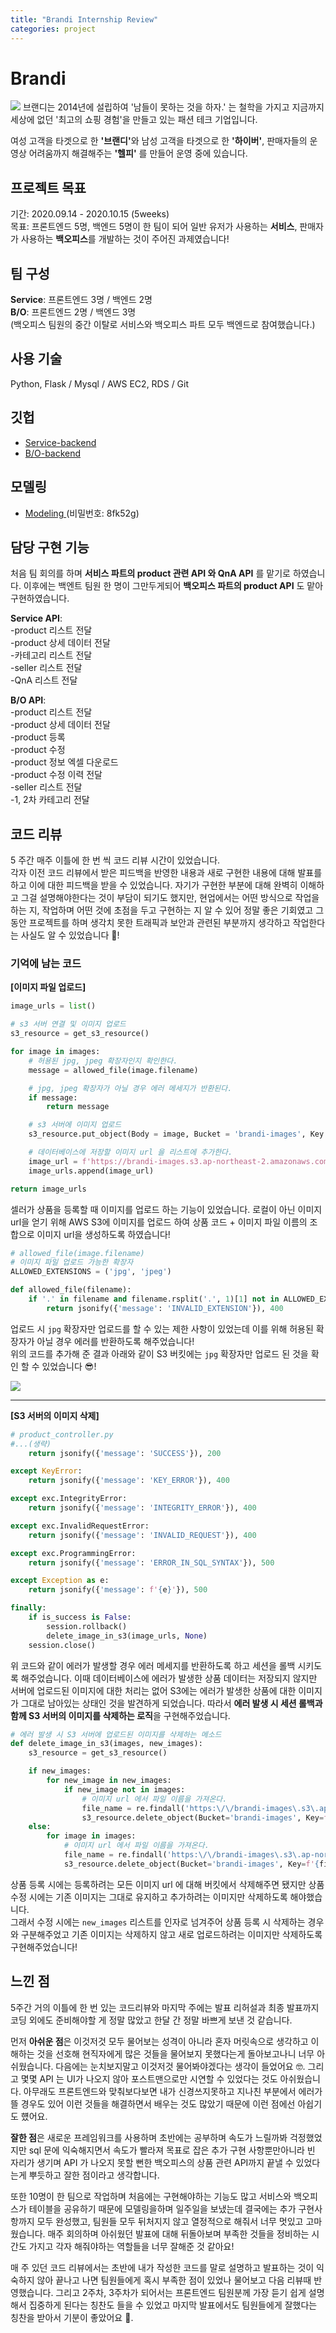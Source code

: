 ```yaml
---
title: "Brandi Internship Review"
categories: project
---
```


# Brandi
![](https://user-images.githubusercontent.com/26542094/97079044-cb96e200-162b-11eb-80e9-87bf0d6072e7.png)
브랜디는 2014년에 설립하여 '남들이 못하는 것을 하자.' 는 철학을 가지고 지금까지 세상에 없던 '최고의 쇼핑 경험'을 만들고 있는 패션 테크 기업입니다.

여성 고객을 타겟으로 한 <b>'브랜디'</b>와 남성 고객을 타겟으로 한 <b>'하이버'</b>, 판매자들의 운영상 어려움까지 해결해주는 <b>'헬피'</b> 를 만들어 운영 중에 있습니다. 

## 프로젝트 목표
기간: 2020.09.14 - 2020.10.15 (5weeks)   
목표: 프론트엔드 5명, 백엔드 5명이 한 팀이 되어 일반 유저가 사용하는 <b>서비스</b>, 판매자가 사용하는 <b>백오피스</b>를 개발하는 것이 주어진 과제였습니다!  

## 팀 구성 
<b>Service</b>: 프론트엔드 3명 / 백엔드 2명  
<b>B/O</b>: 프론트엔드 2명 / 백엔드 3명  
(백오피스 팀원의 중간 이탈로 서비스와 백오피스 파트 모두 백엔드로 참여했습니다.)

## 사용 기술
Python, Flask / Mysql / AWS EC2, RDS / Git

## 깃헙
- <a href='https://github.com/Wecode11-Brandi-Team2/Service-backend'> Service-backend </a>  
- <a href='https://github.com/Wecode11-Brandi-Team2/BO-backend'> B/O-backend </a>

## 모델링
- <a href='https://aquerytool.com:443/aquerymain/index/?rurl=684cffa4-5742-4925-abbd-1fb90558f5e1'> Modeling </a> (비밀번호: 8fk52g)

## 담당 구현 기능
처음 팀 회의를 하며 <b>서비스 파트의 product 관련 API 와 QnA API</b> 를 맡기로 하였습니다. 이후에는 백엔트 팀원 한 명이 그만두게되어 <b>백오피스 파트의 product API</b> 도 맡아 구현하였습니다.

<b>Service API</b>:  
-product 리스트 전달  
-product 상세 데이터 전달  
-카테고리 리스트 전달  
-seller 리스트 전달  
-QnA 리스트 전달  

<b>B/O API</b>:  
-product 리스트 전달  
-product 상세 데이터 전달  
-product 등록   
-product 수정  
-product 정보 엑셀 다운로드  
-product 수정 이력 전달  
-seller 리스트 전달  
-1, 2차 카테고리 전달  

## 코드 리뷰
5 주간 매주 이틀에 한 번 씩 코드 리뷰 시간이 있었습니다.  
각자 이전 코드 리뷰에서 받은 피드백을 반영한 내용과 새로 구현한 내용에 대해 발표를 하고 이에 대한 피드백을 받을 수 있었습니다. 자기가 구현한 부분에 대해 완벽히 이해하고 그걸 설명해야한다는 것이 부담이 되기도 했지만, 현업에서는 어떤 방식으로 작업을 하는 지, 작업하며 어떤 것에 초점을 두고 구현하는 지 알 수 있어 정말 좋은 기회였고 그 동안 프로젝트를 하며 생각치 못한 트래픽과 보안과 관련된 부분까지 생각하고 작업한다는 사실도 알 수 있었습니다 🙂!

### 기억에 남는 코드 
<b>[이미지 파일 업로드]</b>  

```py
image_urls = list()

# s3 서버 연결 및 이미지 업로드
s3_resource = get_s3_resource()

for image in images:
    # 허용된 jpg, jpeg 확장자인지 확인한다.
    message = allowed_file(image.filename)

    # jpg, jpeg 확장자가 아닐 경우 에러 메세지가 반환된다.
    if message:
        return message

    # s3 서버에 이미지 업로드
    s3_resource.put_object(Body = image, Bucket = 'brandi-images', Key = f'{product_code}_{image.filename}', ContentType = 'image/jpeg')

    # 데이터베이스에 저장할 이미지 url 을 리스트에 추가한다.
    image_url = f'https://brandi-images.s3.ap-northeast-2.amazonaws.com/{product_code}_{image.filename}'
    image_urls.append(image_url)

return image_urls
```
셀러가 상품을 등록할 때 이미지를 업로드 하는 기능이 있었습니다. 로컬이 아닌 이미지 url을 얻기 위해 AWS S3에 이미지를 업로드 하여 상품 코드 + 이미지 파일 이름의 조합으로 이미지 url을 생성하도록 하였습니다!
```py
# allowed_file(image.filename)
# 이미지 파일 업로드 가능한 확장자
ALLOWED_EXTENSIONS = ('jpg', 'jpeg')

def allowed_file(filename):
    if '.' in filename and filename.rsplit('.', 1)[1] not in ALLOWED_EXTENSIONS:
        return jsonify({'message': 'INVALID_EXTENSION'}), 400
```
업로드 시 ```jpg``` 확장자만 업로드를 할 수 있는 제한 사항이 있었는데 이를 위해 허용된 확장자가 아닐 경우 에러를 반환하도록 해주었습니다!  
위의 코드를 추가해 준 결과 아래와 같이 S3 버킷에는 ```jpg``` 확장자만 업로드 된 것을 확인 할 수 있었습니다 😎!  

![](https://user-images.githubusercontent.com/26542094/97068417-5c58c800-1602-11eb-9aed-f86679ef02f3.png)  

--- 

<b>[S3 서버의 이미지 삭제]</b>  

```py
# product_controller.py
#...(생략)
    return jsonify({'message': 'SUCCESS'}), 200

except KeyError:
    return jsonify({'message': 'KEY_ERROR'}), 400

except exc.IntegrityError:
    return jsonify({'message': 'INTEGRITY_ERROR'}), 400

except exc.InvalidRequestError:
    return jsonify({'message': 'INVALID_REQUEST'}), 400

except exc.ProgrammingError:
    return jsonify({'message': 'ERROR_IN_SQL_SYNTAX'}), 500

except Exception as e:
    return jsonify({'message': f'{e}'}), 500

finally:
    if is_success is False:
        session.rollback()
        delete_image_in_s3(image_urls, None)
    session.close()
```
위 코드와 같이 에러가 발생할 경우 에러 메세지를 반환하도록 하고 세션을 롤백 시키도록 해주었습니다. 이때 데이터베이스에 에러가 발생한 상품 데이터는 저장되지 않지만 서버에 업로드된 이미지에 대한 처리는 없어 S3에는 에러가 발생한 상품에 대한 이미지가 그대로 남아있는 상태인 것을 발견하게 되었습니다. 따라서 <b>에러 발생 시 세션 롤백과 함께 S3 서버의 이미지를 삭제하는 로직</b>을 구현해주었습니다.
```py
# 에러 발생 시 S3 서버에 업로드된 이미지를 삭제하는 메소드
def delete_image_in_s3(images, new_images):
    s3_resource = get_s3_resource()

    if new_images:
        for new_image in new_images:
            if new_image not in images:
                # 이미지 url 에서 파일 이름을 가져온다.
                file_name = re.findall('https:\/\/brandi-images\.s3\.ap-northeast-2\.amazonaws\.com\/(.*)', new_image)
                s3_resource.delete_object(Bucket='brandi-images', Key=f'{file_name[0]}')
    else:
        for image in images:
            # 이미지 url 에서 파일 이름을 가져온다.
            file_name = re.findall('https:\/\/brandi-images\.s3\.ap-northeast-2\.amazonaws\.com\/(.*)', image)
            s3_resource.delete_object(Bucket='brandi-images', Key=f'{file_name[0]}')
```
상품 등록 시에는 등록하려는 모든 이미지 url 에 대해 버킷에서 삭제해주면 됐지만 상품 수정 시에는 기존 이미지는 그대로 유지하고 추가하려는 이미지만 삭제하도록 해야했습니다.  
그래서 수정 시에는 ```new_images``` 리스트를 인자로 넘겨주어 상품 등록 시 삭제하는 경우와 구분해주었고 기존 이미지는 삭제하지 않고 새로 업로드하려는 이미지만 삭제하도록 구현해주었습니다!

## 느낀 점
5주간 거의 이틀에 한 번 있는 코드리뷰와 마지막 주에는 발표 리허설과 최종 발표까지 코딩 외에도 준비해야할 게 정말 많았고 한달 간 정말 바쁘게 보낸 것 같습니다. 

먼저 <b>아쉬운 점</b>은 이것저것 모두 물어보는 성격이 아니라 혼자 머릿속으로 생각하고 이해하는 것을 선호해 현직자에게 많은 것들을 물어보지 못했다는게 돌아보고나니 너무 아쉬웠습니다. 다음에는 눈치보지말고 이것저것 물어봐야겠다는 생각이 들었어요 🤓. 그리고 몇몇 API 는 UI가 나오지 않아 포스트맨으로만 시연할 수 있었다는 것도 아쉬웠습니다. 아무래도 프론트엔드와 맞춰보다보면 내가 신경쓰지못하고 지나친 부분에서 에러가 뜰 경우도 있어 이런 것들을 해결하면서 배우는 것도 많았기 때문에 이런 점에선 아쉽기도 헀어요.

<b>잘한 점</b>은 새로운 프레임워크를 사용하며 초반에는 공부하며 속도가 느릴까봐 걱정했었지만 sql 문에 익숙해지면서 속도가 빨라져 목표로 잡은 추가 구현 사항뿐만아니라 빈 자리가 생기며 API 가 나오지 못할 뻔한 백오피스의 상품 관련 API까지 끝낼 수 있었다는게 뿌듯하고 잘한 점이라고 생각합니다. 

또한 10명이 한 팀으로 작업하며 처음에는 구현해야하는 기능도 많고 서비스와 백오피스가 테이블을 공유하기 때문에 모델링을하며 일주일을 보냈는데 결국에는 추가 구현사항까지 모두 완성했고, 팀원들 모두 뒤처지지 않고 열정적으로 해줘서 너무 멋있고 고마웠습니다. 매주 회의하며 아쉬웠던 발표에 대해 뒤돌아보며 부족한 것들을 정비하는 시간도 가지고 각자 해줘야하는 역할들을 너무 잘해준 것 같아요!  

매 주 있던 코드 리뷰에서는 초반에 내가 작성한 코드를 말로 설명하고 발표하는 것이 익숙하지 않아 끝나고 나면 팀원들에게 혹시 부족한 점이 있었나 물어보고 다음 리뷰때 반영했습니다. 그리고 2주차, 3주차가 되어서는 프론트엔드 팀원분께 가장 듣기 쉽게 설명해서 집중하게 된다는 칭찬도 들을 수 있었고 마지막 발표에서도 팀원들에게 잘했다는 칭찬을 받아서 기분이 좋았어요 🥳.
